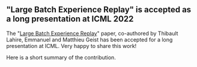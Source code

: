 ## "Large Batch Experience Replay" is accepted as a long presentation at ICML 2022

The "[Large Batch Experience Replay](https://arxiv.org/abs/2110.01528)" paper, co-authored by Thibault Lahire, Emmanuel and Matthieu Geist has been accepted for a long presentation at ICML. Very happy to share this work!

Here is a short summary of the contribution.


